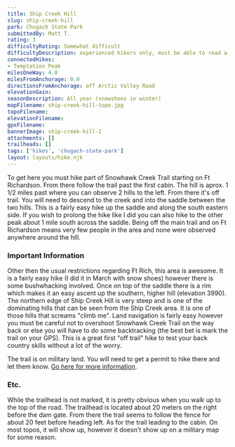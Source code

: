 ```yaml
---
title: Ship Creek Hill
slug: ship-creek-hill
park: Chugach State Park
submittedBy: Matt T.
rating: 3
difficultyRating: Somewhat difficult
difficultyDescription: experienced hikers only, must be able to read a topo map
connectedHikes:
- Temptation Peak
milesOneWay: 4.0
milesFromAnchorage: 0.0
directionsFromAnchorage: off Arctic Valley Road
elevationGain: 
seasonDescription: All year (snowshoes in winter)
mapFilename: ship-creek-hill-topo.jpg
topoFilename: 
elevationFilename: 
gpxFilename: 
bannerImage: ship-creek-hill-1
attachments: []
trailheads: []
tags: ['hikes', 'chugach-state-park']
layout: layouts/hike.njk
---
```

To get here you must hike part of Snowhawk Creek Trail starting on Ft Richardson. From there follow the trail past the first cabin. The hill is aprox. 1 1/2 miles past where you can observe 2 hills to the left. From there it's off trail. You will need to descend to the creek and into the saddle between the two hills. This is a fairly easy hike up the saddle and along the south eastern side. If you wish to prolong the hike like I did you can also hike to the other peak about 1 mile south across the saddle. Being off the main trail and on Ft Richardson means very few people in the area and none were observed anywhere around the hill.

### Important Information

Other then the usual restrictions regarding Ft Rich, this area is awesome. It is a fairly easy hike (I did it in March with snow shoes) however there is some bushwhacking involved. Once on top of the saddle there is a rim which makes it an easy ascent up the southern, higher hill (elevation 3990). The northern edge of Ship Creek Hill is very steep and is one of the dominating hills that can be seen from the Ship Creek area. It is one of those hills that screams "climb me". Land navigation is fairly easy however you must be careful not to overshoot Snowhawk Creek Trail on the way back or else you will have to do some backtracking (the best bet is mark the trail on your GPS). This is a great first "off trail" hike to test your back country skills without a lot of the worry.

The trail is on military land. You will need to get a permit to hike there and let them know. [Go here for more information](http://alaskahikesearch.com/education/#military-land).

### Etc.

While the trailhead is not marked, it is pretty obvious when you walk up to the top of the road. The trailhead is located about 20 meters on the right before the dam gate. From there the trail seems to follow the fence for about 20 feet before heading left. As for the trail leading to the cabin. On most topos, it will show up, however it doesn't show up on a military map for some reason.